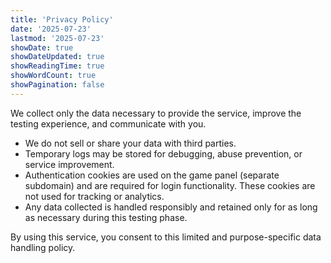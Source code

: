```yaml
---
title: 'Privacy Policy'
date: '2025-07-23'
lastmod: '2025-07-23'
showDate: true
showDateUpdated: true
showReadingTime: true
showWordCount: true
showPagination: false
---
```


We collect only the data necessary to provide the service, improve the testing experience, and communicate with you.

- We do not sell or share your data with third parties.
- Temporary logs may be stored for debugging, abuse prevention, or service improvement.
- Authentication cookies are used on the game panel (separate subdomain) and are required for login functionality. These cookies are not used for tracking or analytics.
- Any data collected is handled responsibly and retained only for as long as necessary during this testing phase.

By using this service, you consent to this limited and purpose-specific data handling policy.
